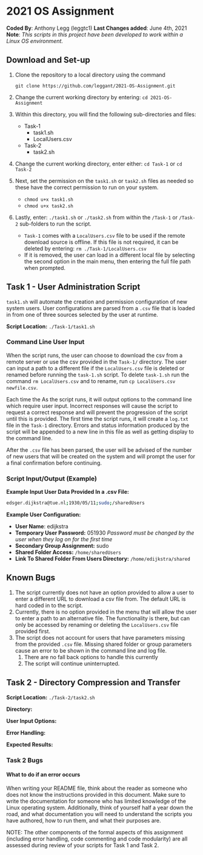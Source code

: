 # 2021 OS Assignment

**Coded By**: Anthony Legg (leggtc1)
**Last Changes added**: June 4th, 2021
**Note**: *This scripts in this project have been developed to work within a Linux OS environment.*

## **Download and Set-up**

1. Clone the repository to a local directory using the command

   `git clone https://github.com/leggant/2021-OS-Assignment.git`

2. Change the current working directory by entering: `cd 2021-OS-Assignment`

3. Within this directory, you will find the following sub-directories and files:
   - Task-1
     - task1.sh
     - LocalUsers.csv
   - Task-2
     - task2.sh

4. Change the current working directory, enter either: ```cd Task-1``` or ```cd Task-2```

5. Next, set the permission on the `task1.sh` or `task2.sh` files as needed so these have the correct permission to run on your system.
   - `chmod u+x task1.sh`
   - `chmod u+x task2.sh`

6. Lastly, enter: `./task1.sh` or `./task2.sh` from within the `/Task-1` or `/Task-2` sub-folders to run the script.
   - `Task-1` comes with a `LocalUsers.csv` file to be used if the remote download source is offline. If this file is not required, it can be deleted by entering: `rm ./Task-1/LocalUsers.csv`
   - If it is removed, the user can load in a different local file by selecting the second option in the main menu, then entering the full file path when prompted.

## Task 1 - User Administration Script

`task1.sh` will automate the creation and permission configuration of new system users. User configurations are parsed from a `.csv` file that is loaded in from one of three sources selected by the user at runtime.

**Script Location:** `./Task-1/task1.sh`

### Command Line User Input

When the script runs, the user can choose to download the csv from a remote server or use the csv provided in the `Task-1/` directory. The user can input a path to a different file if the `LocalUsers.csv` file is deleted or renamed before running the `task-1.sh` script. To delete `task-1.sh` run the command `rm LocalUsers.csv` and to rename, run `cp LocalUsers.csv newfile.csv`.

Each time the As the script runs, it will output options to the command line which require user input. Incorrect responses will cause the script to request a correct response and will prevent the progression of the script until this is provided. The first time the script runs, it will create a `log.txt` file in the `Task-1` directory. Errors and status information produced by the script will be appended to a new line in this file as well as getting display to the command line. 

After the `.csv` file has been parsed, the user will be advised of the number of new users that will be created on the system and will prompt the user for a final confirmation before continuing. 

### Script Input/Output (Example)

**Example Input User Data Provided In a .csv File:**

```bash
edsger.dijkstra@tue.nl;1930/05/11;sudo;/sharedUsers
```

**Example User Configuration:**

- **User Name**: edijkstra
- **Temporary User Password:** 051930 *Password must be changed by the user when they log on for the first time*
- **Secondary Group Assignment:** sudo
- **Shared Folder Access:** `/home/sharedUsers`
- **Link To Shared Folder From Users Directory:** `/home/edijkstra/shared`

## Known Bugs

1. The script currently does not have an option provided to allow a user to enter a different URL to download a csv file from. The default URL is hard coded in to the script. 
2. Currently, there is no option provided in the menu that will allow the user to enter a path to an alternative file. The functionality is there, but can only be accessed by renaming or deleting the `LocalUsers.csv` file provided first.
3. The script does not account for users that have parameters missing from the provided `.csv` file. Missing shared folder or group parameters cause an error to be shown in the command line and log file. 
   1. There are no fall back options to handle this currently
   2. The script will continue uninterrupted.

## Task 2 - Directory Compression and Transfer

**Script Location:** `./Task-2/task2.sh`

**Directory:**

**User Input Options:**

**Error Handling:**

**Expected Results:**

### Task 2 Bugs

#### What to do if an error occurs

When writing your README file, think about the reader as someone who does not know the
instructions provided in this document. Make sure to write the documentation for someone
who has limited knowledge of the Linux operating system. Additionally, think of yourself half
a year down the road, and what documentation you will need to understand the scripts you have
authored, how to run them, and what their purposes are.

NOTE: The other components of the formal aspects of this assignment (including error handling, code commenting and code modularity) are all assessed during review of your scripts for Task 1 and Task 2.
